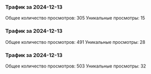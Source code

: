 ### Трафик за 2024-12-13
Общее количество просмотров: 305
Уникальные просмотры: 15

### Трафик за 2024-12-13
Общее количество просмотров: 491
Уникальные просмотры: 28

### Трафик за 2024-12-13
Общее количество просмотров: 503
Уникальные просмотры: 32

